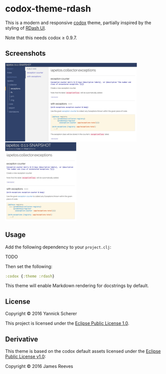 # codox-theme-rdash

This is a modern and responsive [codox][codox] theme, partially inspired by the
styling of [RDash UI][rdash].

Note that this needs codox ≥ 0.9.7.

[codox]: https://github.com/weavejester/codox
[rdash]: http://rdash.github.io/

## Screenshots

<img src='screenshots/rdash.png' alt='Codox + RDash' height='250' />
<img src='screenshots/rdash-responsive.png' alt='Codox + RDash (responsive)' height='250' />

## Usage

Add the following dependency to your `project.clj`:

TODO

Then set the following:

```clojure
:codox {:theme :rdash}
```

This theme will enable Markdown rendering for docstrings by default.

## License

Copyright &copy; 2016 Yannick Scherer

This project is licensed under the [Eclipse Public License 1.0][license].

[license]: https://www.eclipse.org/legal/epl-v10.html

## Derivative

This theme is based on the codox default assets licensed under the
[Eclipse Public License v1.0][epl]:

Copyright &copy; 2016 James Reeves

[epl]: http://www.eclipse.org/legal/epl-v10.html
